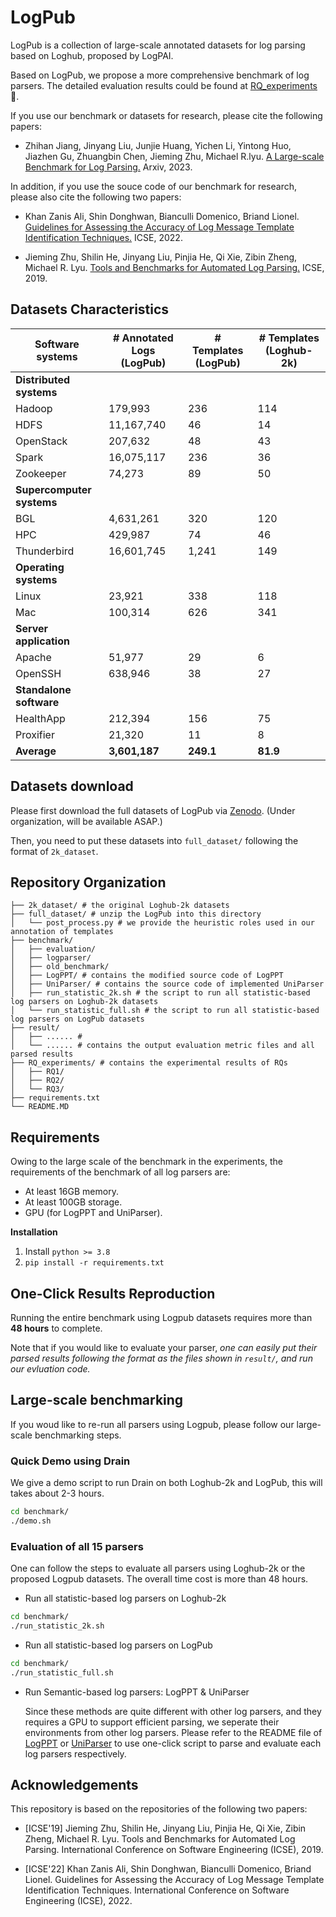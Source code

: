 # LogPub

LogPub is a collection of large-scale annotated datasets for log parsing based on Loghub, proposed by LogPAI.

Based on LogPub, we propose a more comprehensive benchmark of log parsers. The detailed evaluation results could be found at [RQ_experiments](RQs_experiments/README.md) 🔗.

If you use our benchmark or datasets for research, please cite the following papers:

- Zhihan Jiang, Jinyang Liu, Junjie Huang, Yichen Li, Yintong Huo, Jiazhen Gu, Zhuangbin Chen, Jieming Zhu, Michael R.lyu. [A Large-scale Benchmark for Log Parsing.](https://arxiv.org/abs/2308.10828) Arxiv, 2023. 

In addition, if you use the souce code of our benchmark for research, please also cite the following two papers:

- Khan Zanis Ali, Shin Donghwan, Bianculli Domenico, Briand Lionel. [Guidelines for Assessing the Accuracy of Log Message Template Identification Techniques.](https://dl.acm.org/doi/abs/10.1145/3510003.3510101) ICSE, 2022.

- Jieming Zhu, Shilin He, Jinyang Liu, Pinjia He, Qi Xie, Zibin Zheng, Michael R. Lyu. [Tools and Benchmarks for Automated Log Parsing.](https://arxiv.org/abs/1811.03509) ICSE, 2019.

## Datasets Characteristics

| Software systems          | # Annotated Logs (LogPub) | # Templates  (LogPub) | # Templates (Loghub-2k) |
| ------------------------- | ------------------------- | --------------------- | ----------------------- |
| **Distributed systems**   |                           |                       |                         |
| Hadoop                    | 179,993                   | 236                   | 114                     |
| HDFS                      | 11,167,740                | 46                    | 14                      |
| OpenStack                 | 207,632                   | 48                    | 43                      |
| Spark                     | 16,075,117                | 236                   | 36                      |
| Zookeeper                 | 74,273                    | 89                    | 50                      |
| **Supercomputer systems** |                           |                       |                         |
| BGL                       | 4,631,261                 | 320                   | 120                     |
| HPC                       | 429,987                   | 74                    | 46                      |
| Thunderbird               | 16,601,745                | 1,241                 | 149                     |
| **Operating systems**     |                           |                       |                         |
| Linux                     | 23,921                    | 338                   | 118                     |
| Mac                       | 100,314                   | 626                   | 341                     |
| **Server application**    |                           |                       |                         |
| Apache                    | 51,977                    | 29                    | 6                       |
| OpenSSH                   | 638,946                   | 38                    | 27                      |
| **Standalone software**   |                           |                       |                         |
| HealthApp                 | 212,394                   | 156                   | 75                      |
| Proxifier                 | 21,320                    | 11                    | 8                       |
| **Average**               | **3,601,187**             | **249.1**             | **81.9**                |


## Datasets download

Please first download the full datasets of LogPub via [Zenodo](). (Under organization, will be available ASAP.)

Then, you need to put these datasets into `full_dataset/` following the format of `2k_dataset`.


## Repository Organization 

```
├── 2k_dataset/ # the original Loghub-2k datasets
├── full_dataset/ # unzip the LogPub into this directory
│   └── post_process.py # we provide the heuristic roles used in our annotation of templates 
├── benchmark/
│   ├── evaluation/
│   ├── logparser/
│   ├── old_benchmark/
│   ├── LogPPT/ # contains the modified source code of LogPPT
│   ├── UniParser/ # contains the source code of implemented UniParser
│   ├── run_statistic_2k.sh # the script to run all statistic-based log parsers on Loghub-2k datasets
│   └── run_statistic_full.sh # the script to run all statistic-based log parsers on LogPub datasets
├── result/
│   ├── ...... # 
│   └── ...... # contains the output evaluation metric files and all parsed results
├── RQ_experiments/ # contains the experimental results of RQs
│   ├── RQ1/
│   ├── RQ2/
│   └── RQ3/
├── requirements.txt
└── README.MD
```

## Requirements

Owing to the large scale of the benchmark in the experiments, the requirements of the benchmark of all log parsers are:

- At least 16GB memory.
- At least 100GB storage.
- GPU (for LogPPT and UniParser).

**Installation**

1. Install ```python >= 3.8```
2. ```pip install -r requirements.txt```


## One-Click Results Reproduction

Running the entire benchmark using Logpub datasets requires more than **48 hours** to complete.

Note that if you would like to evaluate your parser, *one can easily put their parsed results following the format as the files shown in `result/`, and run our evluation code.*

## Large-scale benchmarking

If you woud like to re-run all parsers using Logpub, please follow our large-scale benchmarking steps.

### Quick Demo using Drain

We give a demo script to run Drain on both Loghub-2k and LogPub, this will takes about 2-3 hours.

```bash
cd benchmark/
./demo.sh
```

### Evaluation of all 15 parsers

One can follow the steps to evaluate all parsers using Loghub-2k or the proposed Logpub datasets. The overall time cost is more than 48 hours.

- Run all statistic-based log parsers on Loghub-2k

```bash
cd benchmark/
./run_statistic_2k.sh
```

- Run all statistic-based log parsers on LogPub

```bash
cd benchmark/
./run_statistic_full.sh
```

- Run Semantic-based log parsers: LogPPT & UniParser

  Since these methods are quite different with other log parsers, and they requires a GPU to support efficient parsing, we seperate their environments from other log parsers. Please refer to the README file of [LogPPT](benchmark/LogPPT/README.md) or [UniParser](benchmark/UniParser/README.md) to use one-click script to parse and evaluate each log parsers respectively.


## Acknowledgements

This repository is based on the repositories of the following two papers:

- [ICSE'19] Jieming Zhu, Shilin He, Jinyang Liu, Pinjia He, Qi Xie, Zibin Zheng, Michael R. Lyu. Tools and Benchmarks for Automated Log Parsing. International Conference on Software Engineering (ICSE), 2019.

- [ICSE'22] Khan Zanis Ali, Shin Donghwan, Bianculli Domenico, Briand Lionel. Guidelines for Assessing the Accuracy of  Log Message Template Identification Techniques. International Conference on Software Engineering (ICSE), 2022.